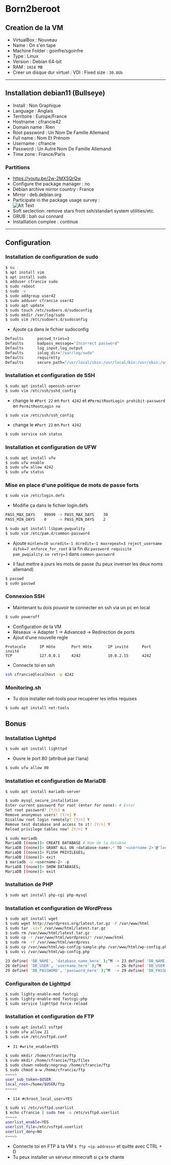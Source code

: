 # Born2beroot

## Creation de la VM

- VirtualBox : Nouveau
- Name : On s'en tape
- Machine Folder : goinfre/sgoinfre
- Type : Linux
- Version : Debian 64-bit
- RAM : `1024 MB`
- Creer un disque dur virtuel : VDI : Fixed size : `30.8Gb`

---
## Installation debian11 (Bullseye)

- Install : Non Graphique
- Language : Anglais
- Territoire : Europe/France
- Hostname : cfrancie42
- Domain name : Rien
- Root password : Un Nom De Famille Allemand 
- Full name : Nom Et Prénom
- Username : cfrancie
- Password : Un Autre Nom De Famille Allemand 
- Time zone : France/Paris

###  Partitions

- https://youtu.be/2w-2MX5QrQw
- Configure the package manager : no
- Debian archive mirror country : France
- Mirror : deb.debian.org
- Participate in the package usage survey : <br/>
![Alt Text](https://media.tenor.com/RsAEE_fl9iwAAAAC/omar-sy.gif)
- Soft seclection: remove stars from ssh/standart system utilities/etc.
- GRUB : bah oui connard
- Installlation complee : continue

---
## Configuration

### Installation de configuration de sudo

```sh
$ su -
$ apt install vim
$ apt install sudo
$ adduser cfrancie sudo
$ sudo reboot
$ sudo -v
$ sudo addgroup user42
$ sudo adduser cfrancie user42
$ sudo apt update
$ sudo touch /etc/sudoers.d/sudoconfig
$ sudo mkdir /var/log/sudo
$ sudo vim /etc/sudoers.d/sudoconfig
```
- Ajoute ça dans le fichier sudoconfig
```sh
Defaults      passwd_tries=3
Defaults      badpass_message="Incorrect password"
Defaults      log_input,log_output
Defaults      iolog_dir="/var/log/sudo"
Defaults      requiretty
Defaults      secure_path="/usr/local/sbin:/usr/local/bin:/usr/sbin:/usr/bin:/sbin:/bin:/snap/bin"
```

### Installation et configuration de SSH

```sh
$ sudo apt install openssh-server
$ sudo vim /etc/ssh/sshd_config
```
- change le `#Port 22` en `Port 4242` et `#PermitRootLogin prohibit-password` en `PermitRootLogin no`
```sh
$ sudo vim /etc/ssh/ssh_config
```
- change le `#Port 22` en `Port 4242`
```sh
$ sudo service ssh status
```

### Installation et configuration de UFW
```sh
$ sudo apt install ufw
$ sudo ufw enable
$ sudo ufw allow 4242
$ sudo ufw status
```
### Mise en place d'une politique de mots de passe forts
```sh
$ sudo vim /etc/login.defs
```
- Modifie ça dans le fichier login.defs
```sh
PASS_MAX_DAYS    99999 -> PASS_MAX_DAYS    30
PASS_MIN_DAYS    0     -> PASS_MIN_DAYS    2 
```
```sh
$ sudo apt install libpam-pwquality
$ sudo vim /etc/pam.d/common-password
```
- Ajoute `minlen=10 ucredit=-1 dcredit=-1 maxrepeat=3 reject_username difok=7 enforce_for_root` à la fin du `password requisite pam_pwqiality.so retry=3` dans `common-password`

- Il faut mettre à jours les mots de passe (tu peux inverser les deux noms allemand)
```sh
$ passwd
$ sudo passwd
```

### Connexion SSH
- Maintenant tu dois pouvoir te connecter en ssh via un pc en local

```sh
$ sudo poweroff
```
- Configuration de la VM
- Réseaux -> Adapter 1 -> Advanced -> Redirection de ports
- Ajout d'une nouvelle regle
```
Protocole      IP Hôte       Port Hôte       IP invité      Port invité
TCP            127.0.0.1     4242            10.0.2.15      4242      
```
- Connecte toi en ssh
```sh
ssh cfrancie@localhost -p 4242
```

### Monitoring.sh

- Tu dois installer net-tools pour recupérer les infos requises
```sh
$ sudo apt install net-tools
```

## Bonus

### Installation Lighttpd

```sh
$ sudo apt install lighttpd
```
- Ouvre le port 80 (attribué par l'iana)
```sh
$ sudo ufw allow 80
```

### Installation et configuration de MariaDB

```sh
$ sudo apt install mariadb-server
```

```sh
$ sudo mysql_secure_installation
Enter current password for root (enter for none): # Enter
Set root password? [Y/n] n
Remove anonymous users? [Y/n] Y
Disallow root login remotely? [Y/n] Y
Remove test database and access to it? [Y/n] Y
Reload privilege tables now? [Y/n] Y

$ sudo mariadb
MariaDB [(none)]> CREATE DATABASE # Nom de la databse
MariaDB [(none)]> GRANT ALL ON <database-name>.* TO '<username-2>'@'localhost' IDENTIFIED BY '<password-2>' WITH GRANT OPTION;
MariaDB [(none)]> FLUSH PRIVILEGES;
MariaDB [(none)]> exit
$ mariadb -u <username-2> -p
MariaDB [(none)]> SHOW DATABASES;
MariaDB [(none)]> exit
```

### Installation de PHP

```sh
$ sudo apt install php-cgi php-mysql
```

### Installation et configuration de WordPress

```sh
$ sudo apt install wget
$ sudo wget http://wordpress.org/latest.tar.gz -P /var/www/html
$ sudo tar -xzvf /var/www/html/latest.tar.gz
$ sudo rm /var/www/html/latest.tar.gz
$ sudo cp -r /var/www/html/wordpress/* /var/www/html
$ sudo rm -rf /var/www/html/wordpress
$ sudo cp /var/www/html/wp-config-sample.php /var/www/html/wp-config.php
$ sudo vi /var/www/html/wp-config.php
```

```sh
23 define( 'DB_NAME', 'database_name_here' );^M -> 23 define( 'DB_NAME', '<database-name>' );^M
26 define( 'DB_USER', 'username_here' );^M      -> 26 define( 'DB_USER', '<username-2>' );^M
29 define( 'DB_PASSWORD', 'password_here' );^M  -> 29 define( 'DB_PASSWORD', '<password-2>' );^M
```

### Configuraiton de Lighttpd

```sh
$ sudo lighty-enable-mod fastcgi
$ sudo lighty-enable-mod fastcgi-php
$ sudo service lighttpd force-reload
```

### Installation et configuration de FTP

```sh
$ sudo apt install vsftpd
$ sudo ufw allow 21
$ sudo vim /etc/vsftpd.conf
```
- `31 #write_enable=YES`

```sh
$ sudo mkdir /home/cfrancie/ftp
$ sudo mkdir /home/cfrancie/ftp/files
$ sudo chown nobody:nogroup /home/cfrancie/ftp
$ sudo chmod a-w /home/cfrancie/ftp
<~~~>
user_sub_token=$USER
local_root=/home/$USER/ftp
<~~~>
```
- `114 #chroot_local_user=YES`

```sh
$ sudo vi /etc/vsftpd.userlist
$ echo cfrancie | sudo tee -a /etc/vsftpd.userlist
<~~~>
userlist_enable=YES
userlist_file=/etc/vsftpd.userlist
userlist_deny=NO
<~~~>
```

- Connecte toi en FTP à ta VM `$ ftp <ip-address>` et quitte avec CTRL + D
- Tu peux installer un serveur minecraft si ça te chante